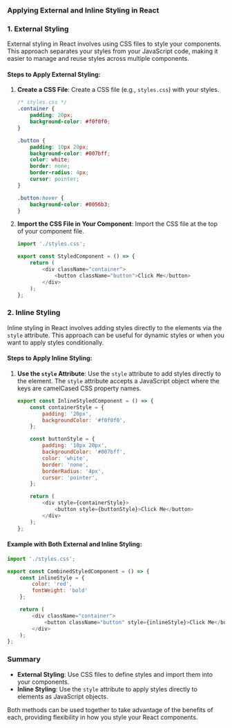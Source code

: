 ### Applying External and Inline Styling in React

### 1. External Styling

External styling in React involves using CSS files to style your components. This approach separates your styles from your JavaScript code, making it easier to manage and reuse styles across multiple components.

#### Steps to Apply External Styling:

1. **Create a CSS File**:
   Create a CSS file (e.g., `styles.css`) with your styles.
   ```css
   /* styles.css */
   .container {
       padding: 20px;
       background-color: #f0f0f0;
   }

   .button {
       padding: 10px 20px;
       background-color: #007bff;
       color: white;
       border: none;
       border-radius: 4px;
       cursor: pointer;
   }

   .button:hover {
       background-color: #0056b3;
   }
   ```

2. **Import the CSS File in Your Component**:
   Import the CSS file at the top of your component file.
   ```javascript
   import './styles.css';

   export const StyledComponent = () => {
       return (
           <div className="container">
               <button className="button">Click Me</button>
           </div>
       );
   };
   ```

### 2. Inline Styling

Inline styling in React involves adding styles directly to the elements via the `style` attribute. This approach can be useful for dynamic styles or when you want to apply styles conditionally.

#### Steps to Apply Inline Styling:

1. **Use the `style` Attribute**:
   Use the `style` attribute to add styles directly to the element. The `style` attribute accepts a JavaScript object where the keys are camelCased CSS property names.
   ```javascript
   export const InlineStyledComponent = () => {
       const containerStyle = {
           padding: '20px',
           backgroundColor: '#f0f0f0',
       };

       const buttonStyle = {
           padding: '10px 20px',
           backgroundColor: '#007bff',
           color: 'white',
           border: 'none',
           borderRadius: '4px',
           cursor: 'pointer',
       };

       return (
           <div style={containerStyle}>
               <button style={buttonStyle}>Click Me</button>
           </div>
       );
   };
   ```

#### Example with Both External and Inline Styling:

```javascript
import './styles.css';

export const CombinedStyledComponent = () => {
    const inlineStyle = {
        color: 'red',
        fontWeight: 'bold'
    };

    return (
        <div className="container">
            <button className="button" style={inlineStyle}>Click Me</button>
        </div>
    );
};
```

### Summary

- **External Styling**: Use CSS files to define styles and import them into your components.
- **Inline Styling**: Use the `style` attribute to apply styles directly to elements as JavaScript objects.

Both methods can be used together to take advantage of the benefits of each, providing flexibility in how you style your React components.